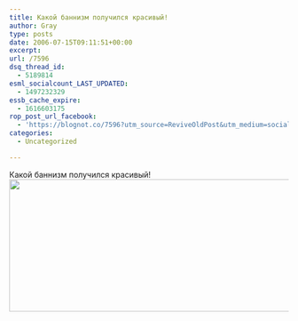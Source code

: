 ```yaml
---
title: Какой баннизм получился красивый!
author: Gray
type: posts
date: 2006-07-15T09:11:51+00:00
excerpt:
url: /7596
dsq_thread_id:
  - 5189814
esml_socialcount_LAST_UPDATED:
  - 1497232329
essb_cache_expire:
  - 1616603175
rop_post_url_facebook:
  - 'https://blognot.co/7596?utm_source=ReviveOldPost&utm_medium=social&utm_campaign=ReviveOldPost'
categories:
  - Uncategorized

---
```








Какой баннизм получился красивый!  
<img src="https://i2.wp.com/www.searchengines.ru/blog/images/dirty_putin.jpg?resize=604%2C238" title="" width="604" height="238" border="0" data-recalc-dims="1" />
